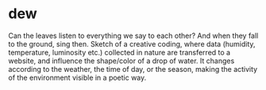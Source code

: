 # dew

Can the leaves listen to everything we say to each other? And when they fall to the ground, sing then.
Sketch of a creative coding, where data (humidity, temperature, luminosity etc.) collected in nature are transferred to a website, and influence the shape/color of a drop of water. It changes according to the weather, the time of day, or the season, making the activity of the environment visible in a poetic way.
